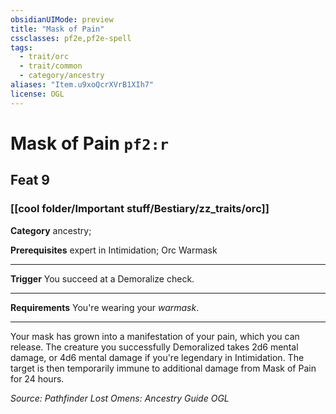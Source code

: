 ```yaml
---
obsidianUIMode: preview
title: "Mask of Pain"
cssclasses: pf2e,pf2e-spell
tags:
  - trait/orc
  - trait/common
  - category/ancestry
aliases: "Item.u9xoQcrXVrB1XIh7"
license: OGL
---
```

# Mask of Pain `pf2:r`
## Feat 9
### [[cool folder/Important stuff/Bestiary/zz_traits/orc]]

**Category** ancestry; 



**Prerequisites** expert in Intimidation; Orc Warmask
* * *
**Trigger** You succeed at a Demoralize check.

* * *

**Requirements** You're wearing your _warmask_.

* * *

Your mask has grown into a manifestation of your pain, which you can release. The creature you successfully Demoralized takes 2d6 mental damage, or 4d6 mental damage if you're legendary in Intimidation. The target is then temporarily immune to additional damage from Mask of Pain for 24 hours.

*Source: Pathfinder Lost Omens: Ancestry Guide*
*OGL*